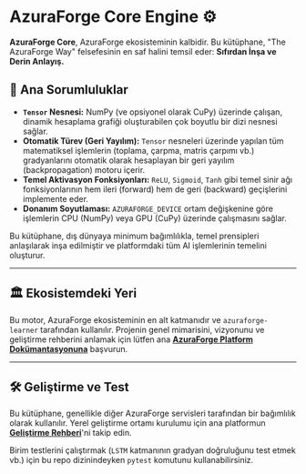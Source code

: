 # AzuraForge Core Engine ⚙️

**AzuraForge Core**, AzuraForge ekosisteminin kalbidir. Bu kütüphane, "The AzuraForge Way" felsefesinin en saf halini temsil eder: **Sıfırdan İnşa ve Derin Anlayış.**

## 🎯 Ana Sorumluluklar

*   **`Tensor` Nesnesi:** NumPy (ve opsiyonel olarak CuPy) üzerinde çalışan, dinamik hesaplama grafiği oluşturabilen çok boyutlu bir dizi nesnesi sağlar.
*   **Otomatik Türev (Geri Yayılım):** `Tensor` nesneleri üzerinde yapılan tüm matematiksel işlemlerin (toplama, çarpma, matris çarpımı vb.) gradyanlarını otomatik olarak hesaplayan bir geri yayılım (backpropagation) motoru içerir.
*   **Temel Aktivasyon Fonksiyonları:** `ReLU`, `Sigmoid`, `Tanh` gibi temel sinir ağı fonksiyonlarının hem ileri (forward) hem de geri (backward) geçişlerini implemente eder.
*   **Donanım Soyutlaması:** `AZURAFORGE_DEVICE` ortam değişkenine göre işlemlerin CPU (NumPy) veya GPU (CuPy) üzerinde çalışmasını sağlar.

Bu kütüphane, dış dünyaya minimum bağımlılıkla, temel prensipleri anlaşılarak inşa edilmiştir ve platformdaki tüm AI işlemlerinin temelini oluşturur.

---

## 🏛️ Ekosistemdeki Yeri

Bu motor, AzuraForge ekosisteminin en alt katmanıdır ve `azuraforge-learner` tarafından kullanılır. Projenin genel mimarisini, vizyonunu ve geliştirme rehberini anlamak için lütfen ana **[AzuraForge Platform Dokümantasyonuna](https://github.com/AzuraForge/platform/tree/main/docs)** başvurun.

---

## 🛠️ Geliştirme ve Test

Bu kütüphane, genellikle diğer AzuraForge servisleri tarafından bir bağımlılık olarak kullanılır. Yerel geliştirme ortamı kurulumu için ana platformun **[Geliştirme Rehberi](https://github.com/AzuraForge/platform/blob/main/docs/DEVELOPMENT_GUIDE.md)**'ni takip edin.

Birim testlerini çalıştırmak (`LSTM` katmanının gradyan doğruluğunu test etmek vb.) için bu repo dizinindeyken `pytest` komutunu kullanabilirsiniz.